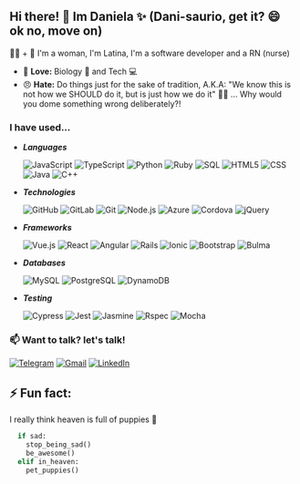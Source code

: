 ## Hi there! 👋 Im Daniela ✨ (Dani-saurio, get it? 😄 ok no, move on)

👩‍💻 + 💉 I'm a woman, I'm Latina, I'm a software developer and a RN (nurse)
 - 💖 **Love:** Biology 🧬 and Tech 💻
 - 😠 **Hate:** Do things just for the sake of tradition, A.K.A: "We know this is not how we SHOULD do it, but is just how we do it" 🤷‍♀️ ... Why would you dome something wrong deliberately?! 


### I have used...

* ***Languages***

  ![JavaScript](https://img.shields.io/badge/-JavaScript-222222?style=flat&logo=javascript)
  ![TypeScript](https://img.shields.io/badge/-TypeScript-222222?style=flat&logo=typescript&logoColor=007ACC)
  ![Python](https://img.shields.io/badge/-Python-222222?style=flat&logo=python)
  ![Ruby](https://img.shields.io/badge/-Ruby-222222?style=flat&logo=ruby&logoColor=red)
  ![SQL](https://img.shields.io/badge/-SQL-222222?style=flat&logo=MySQL)
  ![HTML5](https://img.shields.io/badge/-HTML5-222222?style=flat&logo=HTML5)
  ![CSS](https://img.shields.io/badge/-CSS3-222222?style=flat&logo=css3&logoColor=007ACC)
  ![Java](https://img.shields.io/badge/-Java-222222?style=flat&logo=Java)
  ![C++](https://img.shields.io/badge/-C++-222222?style=flat&logo=C%2B%2B&logoColor=00599C)

* ***Technologies***

  ![GitHub](https://img.shields.io/badge/-GitHub-222222?style=flat&logo=github&logoColor=FFFFFF)
  ![GitLab](https://img.shields.io/badge/-GitLab-222222?style=flat&logo=gitLab&logoColor=#FCA121)
  ![Git](https://img.shields.io/badge/-Git-222222?style=flat&logo=git&logoColor=F05032)
  ![Node.js](https://img.shields.io/badge/-Node.js-222222?style=flat&logo=node.js&logoColor=339933)
  ![Azure](https://img.shields.io/badge/-Azure-222222?style=flat&logo=microsoft-azure&logoColor=0089D6)
  ![Cordova](https://img.shields.io/badge/-Cordova-222222?style=flat&logo=apache-cordova&logoColor=E8E8E8)
  ![jQuery](https://img.shields.io/badge/-jQuery-222222?style=flat&logo=jQuery&logoColor=0769AD)

* ***Frameworks***

  ![Vue.js](https://img.shields.io/badge/-Vue.js-222222?style=flat&logo=Vue.js&logoColor=#4FC08D)
  ![React](https://img.shields.io/badge/-React-222222?style=flat&logo=React&logoColor=#61DAFB)
  ![Angular](https://img.shields.io/badge/-Angular-222222?style=flat&logo=Angular&logoColor=E23237)
  ![Rails](https://img.shields.io/badge/-Rails-222222?style=flat&logo=ruby-on-rails&logoColor=CC0000)
  ![Ionic](https://img.shields.io/badge/-Ionic-222222?style=flat&logo=ionic&logoColor=3880FF)
  ![Bootstrap](https://img.shields.io/badge/-Bootstrap-222222?style=flat&logo=bootstrap&logoColor=563D7C)
  ![Bulma](https://img.shields.io/badge/-Bulma-222222?style=flat&logo=Bulma&logoColor=#00D1B2)

* ***Databases***

  ![MySQL](https://img.shields.io/badge/-MySQL-222222?style=flat&logo=mysql&logoColor=4479A1)
  ![PostgreSQL](https://img.shields.io/badge/-PostgreSQL-222222?style=flat&logo=postgresql&logoColor=336791)
  ![DynamoDB](https://img.shields.io/badge/-DynamoDB-222222?style=flat&logo=amazondynamodb&logoColor=4053D6)
  
* ***Testing***

  ![Cypress](https://img.shields.io/badge/-Cypress-222222?style=flat&logo=cypress&logoColor=17202C)
  ![Jest](https://img.shields.io/badge/-jest-222222?style=flat&logo=jest&logoColor=C21325)
  ![Jasmine](https://img.shields.io/badge/-Jasmine-222222?style=flat&logo=jasmine&logoColor=8A4182)
  ![Rspec](https://img.shields.io/badge/-Rspec-222222?style=flat&logo=rubygems&logoColor=E9573F)
  ![Mocha](https://img.shields.io/badge/-Mocha-222222?style=flat&logo=Mocha&logoColor=#8D6748)
  
  

### 📫 Want to talk? let's talk!

  [![Telegram](https://img.shields.io/badge/-TELEGRAM-2CA5E0?style=for-the-badge&logo=telegram&logoColor=white)](https://t.me/Danisaurio)
  [![Gmail](https://img.shields.io/badge/-GMAIL-D14836?style=for-the-badge&logo=gmail&logoColor=white)](mailto:danisaurio@gmail.com)
  [![LinkedIn](https://img.shields.io/badge/-LINKEDIN-0077B5?style=for-the-badge&logo=linkedin&logoColor=white)](https://www.linkedin.com/in/daniela-vidal-canas-30a005192/)

## ⚡ Fun fact: 
I really think heaven is full of puppies 🐶

  ```python
    if sad:
      stop_being_sad()
      be_awesome()
    elif in_heaven:
      pet_puppies()
  ```

